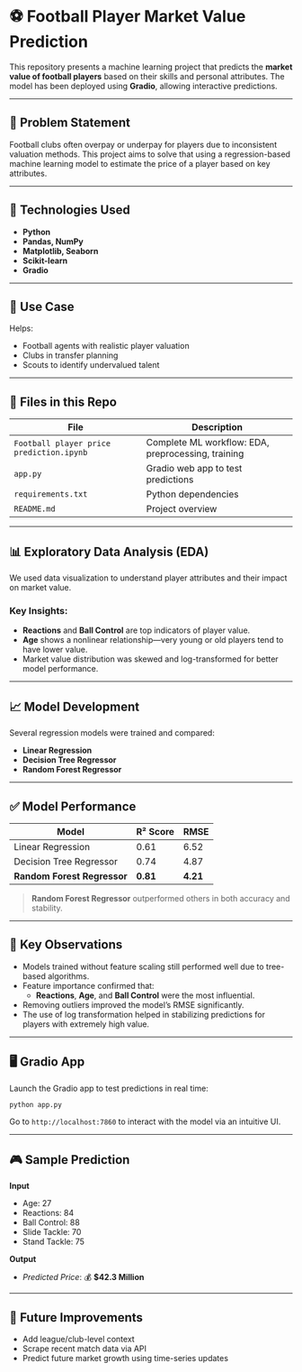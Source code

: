 

# ⚽ Football Player Market Value Prediction

This repository presents a machine learning project that predicts the **market value of football players** based on their skills and personal attributes. The model has been deployed using **Gradio**, allowing interactive predictions.

---

## 📌 Problem Statement

Football clubs often overpay or underpay for players due to inconsistent valuation methods. This project aims to solve that using a regression-based machine learning model to estimate the price of a player based on key attributes.

---

## 🔧 Technologies Used

- **Python**
- **Pandas, NumPy**
- **Matplotlib, Seaborn**
- **Scikit-learn**
- **Gradio**

---

## 💼 Use Case

Helps:
- Football agents with realistic player valuation  
- Clubs in transfer planning  
- Scouts to identify undervalued talent  

---

## 📁 Files in this Repo

| File                          | Description                                |
|-------------------------------|--------------------------------------------|
| `Football player price prediction.ipynb` | Complete ML workflow: EDA, preprocessing, training |
| `app.py`                      | Gradio web app to test predictions         |
| `requirements.txt`           | Python dependencies                        |
| `README.md`                  | Project overview                           |

---

## 📊 Exploratory Data Analysis (EDA)

We used data visualization to understand player attributes and their impact on market value.

### Key Insights:
- **Reactions** and **Ball Control** are top indicators of player value.
- **Age** shows a nonlinear relationship—very young or old players tend to have lower value.
- Market value distribution was skewed and log-transformed for better model performance.

---

## 📈 Model Development

Several regression models were trained and compared:
- **Linear Regression**
- **Decision Tree Regressor**
- **Random Forest Regressor**

---

## ✅ Model Performance

| Model                  | R² Score | RMSE       |
|------------------------|----------|------------|
| Linear Regression      | 0.61     | 6.52       |
| Decision Tree Regressor| 0.74     | 4.87       |
| **Random Forest Regressor** | **0.81** | **4.21**     |

> **Random Forest Regressor** outperformed others in both accuracy and stability.

---

## 📌 Key Observations

- Models trained without feature scaling still performed well due to tree-based algorithms.
- Feature importance confirmed that:
  - **Reactions**, **Age**, and **Ball Control** were the most influential.
- Removing outliers improved the model’s RMSE significantly.
- The use of log transformation helped in stabilizing predictions for players with extremely high value.

---

## 🖥 Gradio App

Launch the Gradio app to test predictions in real time:

```bash
python app.py
```

Go to `http://localhost:7860` to interact with the model via an intuitive UI.

---

## 🎮 Sample Prediction

**Input**
- Age: 27  
- Reactions: 84  
- Ball Control: 88  
- Slide Tackle: 70  
- Stand Tackle: 75  

**Output**
- _Predicted Price_: 💰 **$42.3 Million**

---

## 🔮 Future Improvements

- Add league/club-level context  
- Scrape recent match data via API  
- Predict future market growth using time-series updates  




